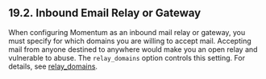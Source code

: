 ## 19.2. Inbound Email Relay or Gateway

When configuring Momentum as an inbound mail relay or gateway, you must specify for which domains you are willing to accept mail. Accepting mail from anyone destined to anywhere would make you an open relay and vulnerable to abuse. The `relay_domains` option controls this setting. For details, see [relay_domains](conf.ref.relay_domains "relay_domains").
